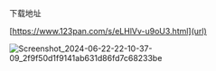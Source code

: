 下载地址

[https://www.123pan.com/s/eLHlVv-u9oU3.html](url)

![Screenshot_2024-06-22-22-10-37-09_2f9f50d1f9141ab631d86fd7c68233be](https://github.com/wubaiwan000/wubaiwan-github.io/assets/58747061/4e9ba92e-f00c-41d0-a149-ba1591bf0c70)
